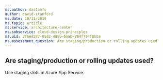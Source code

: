```yaml
---
ms.author: dastanfo
author: david-stanford
ms.date: 10/11/2019
ms.topic: article
ms.service: architecture-center
ms.subservice: cloud-design-principles
ms.uid: 3f6ed587-09d2-488b-b6ab-804f794f8bba
ms.assessment_question: Are staging/production or rolling updates used?
---
```

## Are staging/production or rolling updates used?

Use staging slots in Azure App Service.
